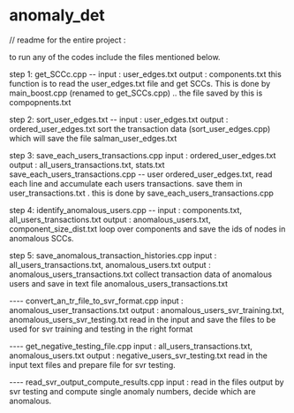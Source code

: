 anomaly_det
===========

// readme for the entire project :

to run any of the codes include the files mentioned below.

step 1: get_SCCc.cpp -- 
input : user_edges.txt
output : components.txt
this function is to read the user_edges.txt file and get SCCs. This is done by main_boost.cpp (renamed to get_SCCs.cpp) .. the file saved by this is compopnents.txt

step 2: sort_user_edges.txt -- 
input : user_edges.txt
output : ordered_user_edges.txt
sort the transaction data (sort_user_edges.cpp) which will save the file salman_user_edges.txt

step 3: save_each_users_transactions.cpp
input : ordered_user_edges.txt
output : all_users_transactions.txt, stats.txt
save_each_users_transactions.cpp -- user ordered_user_edges.txt, read each line and accumulate each users transactions. save them in user_transactions.txt . this is done by save_each_users_transactions.cpp

step 4: identify_anomalous_users.cpp -- 
input : components.txt, all_users_transactions.txt
output : anomalous_users.txt, component_size_dist.txt
loop over components and save the ids of nodes in anomalous SCCs.

step 5: save_anomalous_transaction_histories.cpp 
input : all_users_transactions.txt, anomalous_users.txt
output : anomalous_users_transactions.txt
collect transaction data of anomalous users and save in text file anomalous_users_transactions.txt


---- convert_an_tr_file_to_svr_format.cpp
input : anomalous_user_transactions.txt
output : anomalous_users_svr_training.txt, anomalous_users_svr_testing.txt
read in the input and save the files to be used for svr training and testing in the right format

---- get_negative_testing_file.cpp
input : all_users_transactions.txt, anomalous_users.txt
output : negative_users_svr_testing.txt
read in the input text files and prepare file for svr testing.

---- read_svr_output_compute_results.cpp
input : read in the files output by svr testing and compute single anomaly numbers,
decide which are anomalous.



